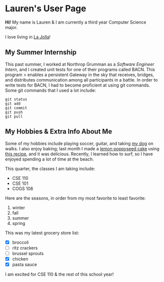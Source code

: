 # Lauren's User Page

**Hi!** My name is Lauren & I am currently a third year Computer Science major. 

I love living in [La Jolla](IMG_0284.jpg)!

## My Summer Internship
This past summer, I worked at Northrop Grumman as a *Software Engineer Intern*, and I created unit tests for one of their programs called BACN. This program > enables a persistent Gateway in the sky that receives, bridges, and distributes communication among all participants in a battle. In order to write tests for BACN, I had to become proficient at using git commands. Some git commands that I used a lot include:
```
git status
git add
git commit
git push
git pull
```
## My Hobbies & Extra Info About Me
Some of my hobbies include playing soccer, guitar, and taking [my dog](IMG_4572.jpg) on walks. I also enjoy baking; last month I made a [lemon poppyseed cake](SIX_E3126632-F1DC-468B-9D3A-0A5C2A933A6B.jpg) using [this recipe](https://thecakeblog.com/2018/02/lemon-poppyseed-cake.html), and it was delicious. Recently, I learned how to surf, so I have enjoyed spending a lot of time at the beach.

This quarter, the classes I am taking include:
- CSE 110
- CSE 101
- COGS 108

Here are the seasons, in order from my most favorite to least favorite:
1. winter
2. fall
3. summer
4. spring

This was my latest grocery store list:
- [x] broccoli
- [ ] ritz crackers
- [ ] brussel sprouts
- [x] chicken
- [x] pasta sauce

I am excited for CSE 110 & the rest of this school year!